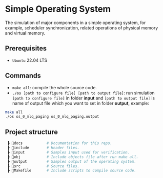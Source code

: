 # Simple Operating System

The simulation of major components in a simple operating system, for example, scheduler synchronization, related operations of physical memory and virtual memory.

## Prerequisites

- `Ubuntu` 22.04 LTS

## Commands

- `make all`: compile the whole source code.
- `./os [path to configure file] [path to output file]`: run simulation  
`[path to configure file]` in folder **input** and `[path to output file]` is name of output file which you want to set in folder **output**, example:
```sh
make all
./os os_0_mlq_paging os_0_mlq_paging.output
```

## Project structure

```py
 ┣ 📂docs           # Documentation for this repo.
 ┣ 📂include        # Header files.
 ┣ 📂input          # Samples input used for verification.
 ┣ 📂obj            # Include objects file after run make all.
 ┣ 📂output         # Samples output of the operating system.
 ┣ 📂src            # Source files.
 ┣ 📜Makefile       # Include scripts to compile source code. 
```
